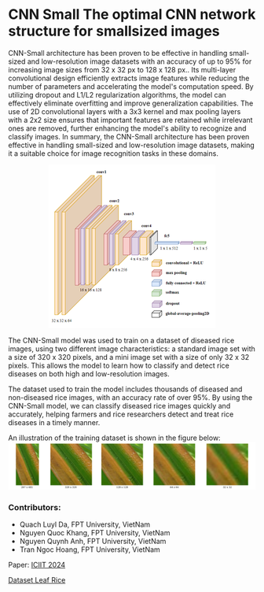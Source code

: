 # CNN Small The optimal CNN network structure for smallsized images

CNN-Small architecture has been proven to be effective in handling small-sized and low-resolution image datasets with an accuracy of up to 95% for increasing image sizes from 32 x 32 px to 128 x 128 px.. Its multi-layer convolutional design efficiently extracts image features while reducing the number of parameters and accelerating the model's computation speed. By utilizing dropout and L1/L2 regularization algorithms, the model can effectively eliminate overfitting and improve generalization capabilities. The use of 2D convolutional layers with a 3x3 kernel and max pooling layers with a 2x2 size ensures that important features are retained while irrelevant ones are removed, further enhancing the model's ability to recognize and classify images. In summary, the CNN-Small architecture has been proven effective in handling small-sized and low-resolution image datasets, making it a suitable choice for image recognition tasks in these domains.

<div align="center">

![CNN Struture](illustration_structure.png)

</div>

The CNN-Small model was used to train on a dataset of diseased rice images, using two different image characteristics: a standard image set with a size of 320 x 320 pixels, and a mini image set with a size of only 32 x 32 pixels. This allows the model to learn how to classify and detect rice diseases on both high and low-resolution images.

 The dataset used to train the model includes thousands of diseased and non-diseased rice images, with an accuracy rate of over 95%. By using the CNN-Small model, we can classify diseased rice images quickly and accurately, helping farmers and rice researchers detect and treat rice diseases in a timely manner.

 An illustration of the training dataset is shown in the figure below:
 ![Sample images in dataset](sample_dataset_images.png)
 
### Contributors:
 * Quach Luyl Da, FPT University, VietNam
 * Nguyen Quoc Khang, FPT University, VietNam
 * Nguyen Quynh Anh, FPT University, VietNam
 * Tran Ngoc Hoang, FPT University, VietNam 
 
Paper: [ICIIT 2024](https://dl.acm.org/doi/abs/10.1145/3654522.3654570)

[Dataset Leaf Rice](https://github.com/EnalisUs/Standard-Mini-Leaf-Rice-Diesease-Datasets)
